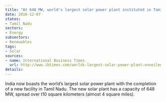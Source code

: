 ```yaml
---
title: "At 648 MW, world's largest solar power plant instituted in Tamil Nadu"
date: 2016-12-07
states:
- Tamil Nadu
sectors:
- Energy
subsectors:
- Renewables
tags:
- Solar
sources:
- name: International Business Times
  url: http://www.ibtimes.com/worlds-largest-solar-power-plant-unveiled-indias-kamuthi-2452610
details:
---
```


India now boasts the world’s largest solar power plant with the completion of a new facility in Tamil Nadu. The new solar plant has a capacity of 648 MW, spread over t10 square kilometers (almost 4 square miles).
